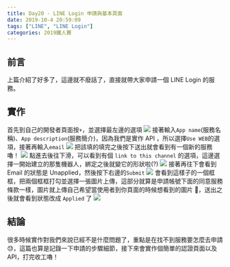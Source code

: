 ```yaml
---
title: Day20 - LINE Login 申請與基本頁面
date: 2019-10-4 20:59:09
tags: ["LINE", "LINE Login"]
categories: 2019鐵人賽
---
```


## 前言

上篇介紹了好多了，這邊就不廢話了，直接就帶大家申請一個 LINE Login 的服務。

## 實作

首先到自己的開發者頁面按`+`，並選擇最左邊的選項
![](https://i.imgur.com/c9JI0vX.jpg)
接著輸入`App name`(服務名稱)、`App description`(服務簡介)，因為我們是實作 API ，所以選擇`Use WEB`的選項，接著再輸入`email`
![](https://i.imgur.com/AA8NiF8.png)
把該填的填完之後按下送出就會看到有一個新的服務嚕！
![](https://i.imgur.com/RBM1HdJ.jpg)
點進去後往下滑，可以看到有個 `link to this channel` 的選項，這邊選擇一開始建立的那隻機器人，綁定之後就變它的形狀啦(?)
![](https://i.imgur.com/ES4wcHn.png)
接著再往下會看到 Email 的狀態是 Unapplied，然後按下右邊的`Submit`
![](https://i.imgur.com/SHgQYsU.png)
會看到這樣子的一個框框，把兩個框框打勾並選擇一張圖片上傳，這部分就算是申請帳號下面的同意服務條款一樣，圖片就上傳自己希望當使用者到你頁面的時候想看到的圖片 🤣，送出之後就會看到狀態改成 `Applied` 了
![](https://i.imgur.com/da7zYPg.jpg)

## 結論

很多時候實作對我們來說已經不是什麼問題了，重點是在找不到服務要怎麼去申請 😓，這篇也算是記錄一下申請的步驟細節，接下來會實作個簡單的認證頁面以及 API，打完收工嚕！
